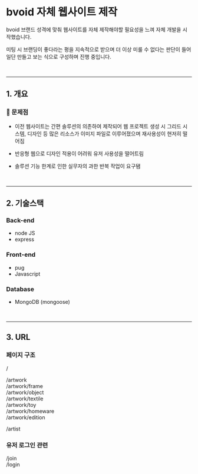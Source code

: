 # bvoid 자체 웹사이트 제작

bvoid 브랜드 성격에 맞춰 웹사이트를 자체 제작해야할 필요성을 느껴 자체 개발을 시작했습니다.

미팅 시 브랜딩이 좋다라는 평을 지속적으로 받으며 더 이상 미룰 수 없다는 판단이 들어 일단 만들고 보는 식으로 구성하며 진행 중입니다.

<br>

---

## 1. 개요

### 🚫 문제점

- 이전 웹사이트는 간편 솔루션의 의존하여 제작되어 웹 프로젝트 생성 시 그리드 시스템, 디자인 등 많은 리소스가 이미지 파일로 이루어졌으며 재사용성이 현저히 떨어짐
  <br>

- 반응형 웹으로 디자인 적용이 어려워 유저 사용성을 떨어트림
  <br>
- 솔루션 기능 한계로 인한 실무자의 과한 반복 작업이 요구됌

<br>

---

## 2. 기술스택

### Back-end

- node JS
- express

### Front-end

- pug
- Javascript

### Database

- MongoDB (mongoose)

<br>

---

## 3. URL

### 페이지 구조

/

/artwork  
/artwork/frame  
/artwork/object  
/artwork/textile  
/artwork/toy  
/artwork/homeware  
/artwork/edition

/artist

### 유저 로그인 관련

/join  
/login
